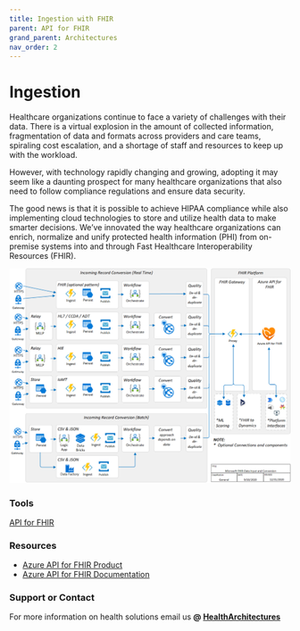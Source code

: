 ```yaml
---
title: Ingestion with FHIR
parent: API for FHIR
grand_parent: Architectures
nav_order: 2
---
```


# Ingestion 

Healthcare organizations continue to face a variety of challenges with their data. There is a virtual explosion in the amount of collected information, fragmentation of data and formats across providers and care teams, spiraling cost escalation, and a shortage of staff and resources to keep up with the workload.

However, with technology rapidly changing and growing, adopting it may seem like a daunting prospect for many healthcare organizations that also need to follow compliance regulations and ensure data security. 

The good news is that it is possible to achieve HIPAA compliance while also implementing cloud technologies to store and utilize health data to make smarter decisions.  We’ve innovated the way healthcare organizations can enrich, normalize and unify protected health information (PHI) from on-premise systems into and through Fast Healthcare Interoperability Resources (FHIR).   

<a href="https://raw.githubusercontent.com/daemel/site/master/assets/images/Ingestion-Workflow-Architecture-and-Design.png" target="_blank"> <img src="https://raw.githubusercontent.com/daemel/site/master/assets/images/Ingestion-Workflow-Architecture-and-Design.png" alt="image"/></a>


### Tools 
[API for FHIR](/health-architectures/FHIR-Tools-HL7Converter.html)

### Resources 
- [Azure API for FHIR Product](https://azure.microsoft.com/en-us/services/azure-api-for-fhir/)
- [Azure API for FHIR Documentation](https://docs.microsoft.com/en-us/azure/healthcare-apis/)



### Support or Contact

For more information on health solutions email us **@ <a href="mailto:HealthArchitectures@microsoft.com">HealthArchitectures</a>**
